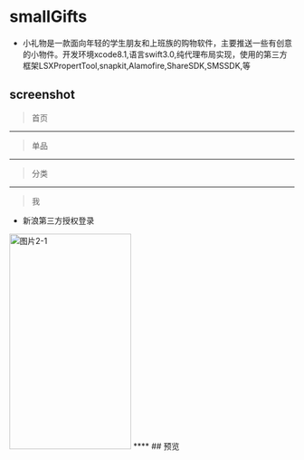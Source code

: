 # smallGifts
  - 小礼物是一款面向年轻的学生朋友和上班族的购物软件，主要推送一些有创意的小物件。开发环境xcode8.1,语言swift3.0,纯代理布局实现，使用的第三方框架LSXPropertTool,snapkit,Alamofire,ShareSDK,SMSSDK,等
  
## screenshot
   > 首页
   
  ****
   > 单品
   

  ****
   > 分类 
   
 
  ****
   > 我
   - 新浪第三方授权登录
  <img src="https://github.com/linhaosunny/smallGifts/blob/master/tu/tu.gif" width="215" height="380" alt="图片2-1" />
  ****
## 预览
   
     

 
  
   
